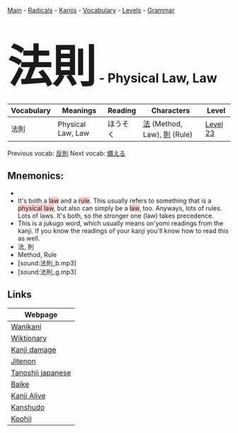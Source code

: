 <style> bigfont {font-size: 100px}</style>
[Main](../README.md) -
[Radicals](../radicals.md) -
[Kanjis](../kanjis.md) -
[Vocabulary](../vocabulary.md) -
[Levels](../levels.md) -
[Grammar](../grammar.md)
# <bigfont> 法則</bigfont> - Physical Law, Law 

| Vocabulary | Meanings | Reading | Characters | Level |
| --- | --- | --- | --- | --- |
| 法則 | Physical Law, Law | ほうそく |  [法](../kanjis/法.md) (Method, Law), [則](../kanjis/則.md) (Rule) | [Level 23](../levels/wk_level23.md) |

Previous vocab: [反則](反則.md) Next vocab: [備える](備える.md) 

## Mnemonics:

* 
* It's both a <span style="background-color:#ffcccb"> law</span> and a <span style="background-color:#ffcccb"> rule</span>. This usually refers to something that is a <span style="background-color:#ffcccb"> physical law</span>, but also can simply be a <span style="background-color:#ffcccb"> law</span>, too. Anyways, lots of rules. Lots of laws. It's both, so the stronger one (law) takes precedence.
* This is a jukugo word, which usually means on'yomi readings from the kanji. If you know the readings of your kanji you'll know how to read this as well.
* 法, 則
* Method, Rule
* [sound:法則_b.mp3]
* [sound:法則_g.mp3]


## Links 

| Webpage |
| --- |
| [Wanikani          ](https://www.wanikani.com/kanji/法則) |
| [Wiktionary        ](https://en.wiktionary.org/wiki/法則) |
| [Kanji damage      ](http://www.kanjidamage.com/kanji/search?utf8=✓&q=法則) |
| [Jitenon           ](https://jitenon.com/kanji/法則) |
| [Tanoshii japanese ](https://www.tanoshiijapanese.com/dictionary/kanji.cfm?k=法則) |
| [Baike             ](https://baike.baidu.com/item/法則) |
| [Kanji Alive       ](https://app.kanjialive.com/法則) |
| [Kanshudo          ](https://www.kanshudo.com/searchmn?q=法則) |
| [Koohii            ](https://kanji.koohii.com/study/kanji/法則) |

